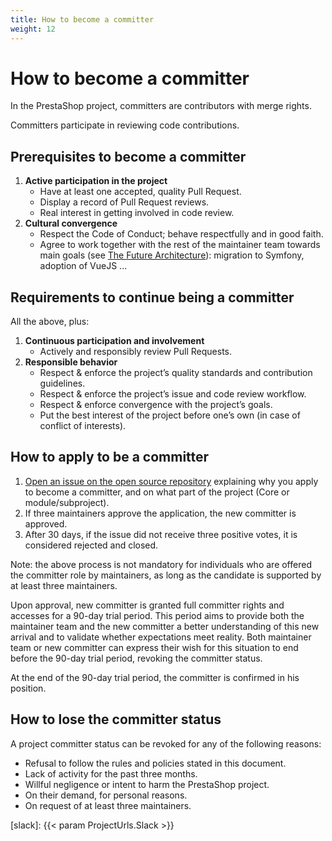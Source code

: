 ```yaml
---
title: How to become a committer
weight: 12
---
```


# How to become a committer

In the PrestaShop project, committers are contributors with merge rights.

Committers participate in reviewing code contributions.

## Prerequisites to become a committer

1. **Active participation in the project**
    - Have at least one accepted, quality Pull Request.
    - Display a record of Pull Request reviews.
    - Real interest in getting involved in code review.
2. **Cultural convergence**
    - Respect the Code of Conduct; behave respectfully and in good faith.
    - Agree to work together with the rest of the maintainer team towards main goals (see [The Future Architecture][future-architecture]): migration to Symfony, adoption of VueJS ...

## Requirements to continue being a committer

All the above, plus:

1. **Continuous participation and involvement**
    - Actively and responsibly review Pull Requests.
2. **Responsible behavior**
    - Respect & enforce the project’s quality standards and contribution guidelines.
    - Respect & enforce the project’s issue and code review workflow.
    - Respect & enforce convergence with the project’s goals.
    - Put the best interest of the project before one’s own (in case of conflict of interests).

## How to apply to be a committer

1. [Open an issue on the open source repository](https://github.com/PrestaShop/open-source/issues/new) explaining why you apply to become a committer, and on what part of the project (Core or module/subproject).
2. If three maintainers approve the application, the new committer is approved.
3. After 30 days, if the issue did not receive three positive votes, it is considered rejected and closed.

Note: the above process is not mandatory for individuals who are offered the committer role by maintainers, as long as the candidate is supported by at least three maintainers.

Upon approval, new committer is granted full committer rights and accesses for a 90-day trial period. This period aims to provide both the maintainer team and the new committer a better understanding of this new arrival and to validate whether expectations meet reality. Both maintainer team or new committer can express their wish for this situation to end before the 90-day trial period, revoking the committer status.

At the end of the 90-day trial period, the committer is confirmed in his position.

## How to lose the committer status

A project committer status can be revoked for any of the following reasons:

- Refusal to follow the rules and policies stated in this document.
- Lack of activity for the past three months.
- Willful negligence or intent to harm the PrestaShop project.
- On their demand, for personal reasons.
- On request of at least three maintainers.

[future-architecture]: https://build.prestashop-project.org/news/prestashop-in-2019-and-beyond-part-3-the-future-architecture/
[slack]: {{< param ProjectUrls.Slack >}}
